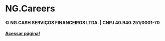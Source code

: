 # NG.Careers
#### © NG.CASH SERVIÇOS FINANCEIROS LTDA. | CNPJ 40.940.251/0001-70
**[Acessar página!](https://ngcarreiras.vercel.app/)**
